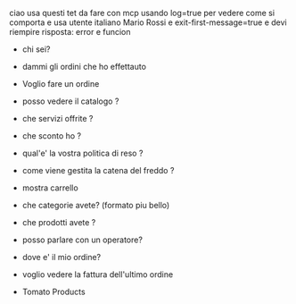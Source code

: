 ciao usa questi tet da fare con mcp usando log=true per vedere come si comporta e usa utente italiano Mario Rossi e exit-first-message=true
e devi riempire risposta: error e funcion


 
- chi sei?
- dammi gli ordini che ho effettauto 
- Voglio fare un ordine
- posso vedere il catalogo ?
- che servizi offrite ?
- che sconto ho ?
- qual'e' la vostra politica di reso ?
- come viene gestita la catena del freddo ?
- mostra carrello
- che categorie avete? (formato piu bello)
- che prodotti avete ? 
- posso parlare con un operatore?
- dove e' il mio ordine?
- voglio vedere la fattura dell'ultimo ordine


- Tomato Products



  